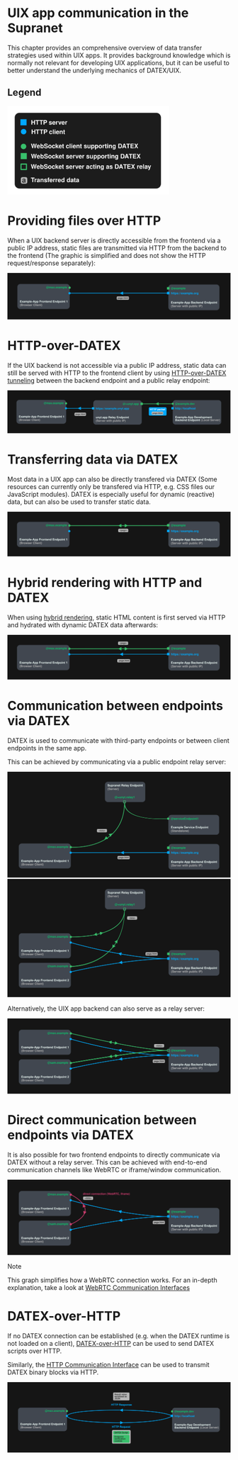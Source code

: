 # UIX app communication in the Supranet

This chapter provides an comprehensive overview of data transfer strategies used
within UIX apps.
It provides background knowledge which is normally not relevant for developing UIX applications, but it can be useful to better understand the underlying mechanics of DATEX/UIX.

## Legend
<img height=200  src="./res/communication/legend.svg"/>

# Providing files over HTTP

When a UIX backend server is directly accessible from the frontend via a public IP address,
static files are transmitted via HTTP from the backend to the frontend (The graphic is simplified and does not show the HTTP request/response separately):

![](./res/communication/static-file.svg)


# HTTP-over-DATEX

If the UIX backend is not accessible via a public IP address, static data can still be served with HTTP to the frontend client by using [HTTP-over-DATEX tunneling](./Glossary.md#http-over-datex) between the backend endpoint and a public relay endpoint:

![](./res/communication/static-http-over-datex.svg)

# Transferring data via DATEX

Most data in a UIX app can also be directly transfered via DATEX (Some resources can currently only be transfered via HTTP, e.g. CSS files our JavaScript modules).
DATEX is especially useful for dynamic (reactive) data, but can also be used to transfer static data.

![](./res/communication/dynamic-datex.svg)

# Hybrid rendering with HTTP and DATEX

When using [hybrid rendering](./07%20Rendering%20Methods.md#hybrid-rendering), static HTML content is first served via HTTP and hydrated with dynamic DATEX data afterwards:

![](./res/communication/hybrid-datex-http.svg)

# Communication between endpoints via DATEX

DATEX is used to communicate with third-party endpoints or between client endpoints in the same app.

This can be achieved by communicating via a public endpoint relay server:

![](./res/communication/third-party-endpoint.svg)
![](./res/communication/end-to-end-relay.svg)

Alternatively, the UIX app backend can also serve as a relay server:

![](./res/communication/end-to-end-backend.svg)

# Direct communication between endpoints via DATEX

It is also possible for two frontend endpoints to directly communicate via DATEX without a relay server. This can be achieved with end-to-end communication channels like WebRTC or iframe/window communication.

![](./res/communication/direct-connection.svg)

> [!NOTE]
> This graph simplifies how a WebRTC connection works. For an in-depth explanation,
> take a look at [WebRTC Communication Interfaces](https://docs.unyt.org/manual/datex/communication-interfaces#webrtc)

# DATEX-over-HTTP

If no DATEX connection can be established (e.g. when the DATEX runtime is not loaded on a client), [DATEX-over-HTTP](./Glossary.md#datex-over-http) can be used to send DATEX scripts over HTTP.

Similarly, the [HTTP Communication Interface](https://docs.unyt.org/manual/datex/communication-interfaces#http) can be used to transmit DATEX binary blocks via HTTP.

![](./res/communication/datex-over-http.svg)